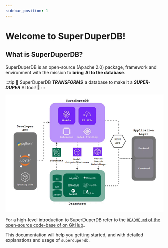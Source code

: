 ```yaml
---
sidebar_position: 1
---
```


# Welcome to SuperDuperDB!

## What is SuperDuperDB?

SuperDuperDB is an open-source (Apache 2.0) package, framework and environment with the mission to **bring AI to the database**.

:::tip
🔮 SuperDuperDB ***TRANSFORMS*** a database to make it a ***SUPER-DUPER*** AI tool! 🔮
:::


![](/img/superduperdb.gif)

For a high-level introduction to SuperDuperDB refer to the [`README.md` of the open-source code-base of on GitHub](https://github.com/SuperDuperDB/superduperdb).

This documentation will help you getting started, and with detailed explanations and usage of `superduperdb`.